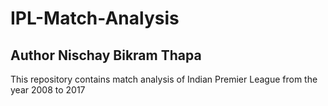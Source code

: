 # IPL-Match-Analysis
## Author Nischay Bikram Thapa
This repository contains match analysis of Indian Premier League from the year 2008 to 2017

